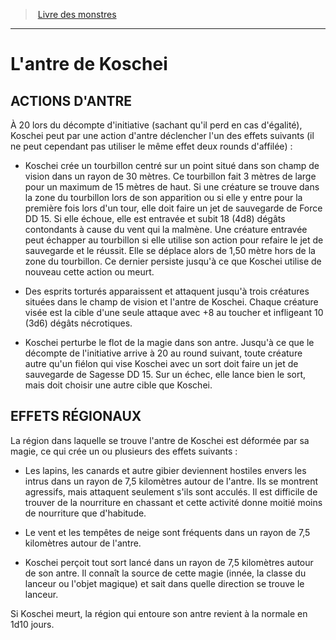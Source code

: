 ﻿> [Livre des monstres](tome_of_beasts_old.md)

---

# L'antre de Koschei

## ACTIONS D'ANTRE

À 20 lors du décompte d'initiative (sachant qu'il perd en cas d'égalité), Koschei peut par une action d'antre déclencher l'un des effets suivants (il ne peut cependant pas utiliser le même effet deux rounds d'affilée) :

* Koschei crée un tourbillon centré sur un point situé dans son champ de vision dans un rayon de 30 mètres. Ce tourbillon fait 3 mètres de large pour un maximum de 15 mètres de haut. Si une créature se trouve dans la zone du tourbillon lors de son apparition ou si elle y entre pour la première fois lors d'un tour, elle doit faire un jet de sauvegarde de Force DD 15. Si elle échoue, elle est entravée et subit 18 (4d8) dégâts contondants à cause du vent qui la malmène. Une créature entravée peut échapper au tourbillon si elle utilise son action pour refaire le jet de sauvegarde et le réussit. Elle se déplace alors de 1,50 mètre hors de la zone du tourbillon. Ce dernier persiste jusqu'à ce que Koschei utilise de nouveau cette action ou meurt.

* Des esprits torturés apparaissent et attaquent jusqu'à trois créatures situées dans le champ de vision et l'antre de Koschei. Chaque créature visée est la cible d'une seule attaque avec +8 au toucher et infligeant 10 (3d6) dégâts nécrotiques.

* Koschei perturbe le flot de la magie dans son antre. Jusqu'à ce que le décompte de l'initiative arrive à 20 au round suivant, toute créature autre qu'un fiélon qui vise Koschei avec un sort doit faire un jet de sauvegarde de Sagesse DD 15. Sur un échec, elle lance bien le sort, mais doit choisir une autre cible que Koschei.

## EFFETS RÉGIONAUX

La région dans laquelle se trouve l'antre de Koschei est déformée par sa magie, ce qui crée un ou plusieurs des effets suivants :

* Les lapins, les canards et autre gibier deviennent hostiles envers les intrus dans un rayon de 7,5 kilomètres autour de l'antre. Ils se montrent agressifs, mais attaquent seulement s'ils sont acculés. Il est difficile de trouver de la nourriture en chassant et cette activité donne moitié moins de nourriture que d'habitude.

* Le vent et les tempêtes de neige sont fréquents dans un rayon de 7,5 kilomètres autour de l'antre.

* Koschei perçoit tout sort lancé dans un rayon de 7,5 kilomètres autour de son antre. Il connaît la source de cette magie (innée, la classe du lanceur ou l'objet magique) et sait dans quelle direction se trouve le lanceur.

Si Koschei meurt, la région qui entoure son antre revient à la normale en 1d10 jours.

